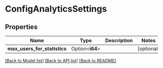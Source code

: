 # ConfigAnalyticsSettings

## Properties

Name | Type | Description | Notes
------------ | ------------- | ------------- | -------------
**max_users_for_statistics** | Option<**i64**> |  | [optional]

[[Back to Model list]](../README.md#documentation-for-models) [[Back to API list]](../README.md#documentation-for-api-endpoints) [[Back to README]](../README.md)


